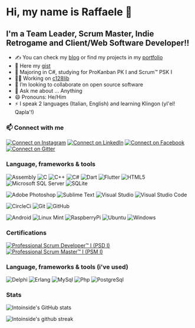 # Hi, my name is Raffaele 👋 

## I'm a Team Leader, Scrum Master, Indie Retrogame and Client/Web Software Developer!!
- ✍ You can check my [blog](https://intoinside.github.io/) or find my projects in my [portfolio](https://intoinside.github.io/intoinside/)
- 🚀 Here my [gist](https://gist.github.com/intoinside)
- 🌱 Majoring in C#, studying for ProKanban PK I and Scrum™ PSK I
- 👨‍💻 Working on [c128lib](https://github.com/c128lib)
- 👯 I’m looking to collaborate on open source software
- 💬 Ask me about ... Anything
- 😄 Pronouns: He/Him
- ⚡ I speak 2 languages (Italian, English) and learning Klingon (yI'el! Qapla'!)

### 📫 Connect with me

[![Connect on Instagram](https://img.shields.io/badge/Instagram-%23000000?logo=Instagram&logoColor=E4405F)][Instagram]
[![Connect on LinkedIn](https://img.shields.io/badge/LinkedIn-%23000000?logo=LinkedIn&logoColor=0A66C2)][LinkedIn]
[![Connect on Facebook](https://img.shields.io/badge/Facebook-%23000000?logo=Facebook&logoColor=1877F2)][Facebook]
[![Connect on Gitter](https://img.shields.io/badge/Gitter-%23000000?logo=Gitter&logoColor=ED1965)][Gitter]

### Language, frameworks & tools

<p>
  <img alt="Assembly" src="https://custom-icon-badges.demolab.com/badge/Assembly-000000.svg?logo=asm-hex&logoColor=white" />
  <img alt="C" src="https://img.shields.io/badge/C-%23000000.svg?logo=c&logoColor=00599C" />
  <img alt="C++" src="https://img.shields.io/badge/C++-%23000000.svg?logo=c%2B%2B&logoColor=4079EC" />
  <img alt="C#" src="https://img.shields.io/badge/C%23-%23000000.svg?logo=c-sharp&logoColor=239120" />
  <img alt="Dart" src="https://img.shields.io/badge/Dart-%23000000.svg?logo=dart&logoColor=0175C2" />
  <img alt="Flutter" src="https://img.shields.io/badge/Flutter-%23000000.svg?logo=Flutter&logoColor=02569B" />
  <img alt="HTML5" src="https://img.shields.io/badge/HTML5-%23000000.svg?logo=html5&logoColor=E34F26" />
  <img alt="Microsoft SQL Server" src="https://img.shields.io/badge/Microsoft SQL Server-%23000000.svg?logo=microsoftsqlserver&logoColor=CC2927">
  <img alt="SQLite" src="https://img.shields.io/badge/SQLite-%23000000.svg?logo=sqlite&logoColor=003B57">
</p>

<p>
  <img alt="Adobe Photoshop" src="https://img.shields.io/badge/Adobe  Photoshop-%23000000.svg?logo=adobephotoshop&logoColor=31A8FF" />
  <img alt="Sublime Text" src="https://img.shields.io/badge/Sublime_Text-%23000000.svg?logo=sublime-text&logoColor=important" />
  <img alt="Visual Studio" src="https://img.shields.io/badge/Visual%20Studio-000000.svg?logo=visual-studio&logoColor=5C2D91" />
  <img alt="Visual Studio Code" src="https://img.shields.io/badge/Visual%20Studio%20Code-000000.svg?logo=visual-studio-code&logoColor=0078d7" />
</p>

<p>
  <img alt="CircleCi" src="https://img.shields.io/badge/CircleCi-%23000000.svg?logo=circleci&logoColor=343434" />
  <img alt="Git" src="https://img.shields.io/badge/GIT-%23000000.svg?logo=git&logoColor=F05032" />
  <img alt="GitHub" src="https://img.shields.io/badge/GitHub-%23000000.svg?logo=github&logoColor=181717" />
</p>

<p>
  <img alt="Android" src="https://img.shields.io/badge/Android-000000?logo=android&logoColor=3DDC84" />
  <img alt="Linux Mint" src="https://img.shields.io/badge/Linux%20Mint-000000?&logo=Linux%20Mint&logoColor=87CF3E" />
  <img alt="RaspberryPi" src="https://img.shields.io/badge/RaspberryPi-000000?logo=raspberrypi&logoColor=C51A4A" />
  <img alt="Ubuntu" src="https://img.shields.io/badge/Ubuntu-000000?logo=ubuntu&logoColor=E95420" />
  <img alt="Windows" src="https://img.shields.io/badge/Windows-000000?logo=windows&logoColor=0078D6" />
</p>

### Certifications
<!--START_SECTION:badges-->
[![Professional Scrum Developer™ I (PSD I)](https://images.credly.com/size/110x110/images/d2298e82-b671-434a-876b-21a0ebc3af0e/image.png)](http://www.credly.com/badges/1334f2ca-9928-4bcc-a8d0-320802363a89 "Professional Scrum Developer™ I (PSD I)")
[![Professional Scrum Master™ I (PSM I)](https://images.credly.com/size/110x110/images/a2790314-008a-4c3d-9553-f5e84eb359ba/image.png)](http://www.credly.com/badges/3892b935-812d-4389-8268-fbd2b76864eb "Professional Scrum Master™ I (PSM I)")
<!--END_SECTION:badges-->

### Language, frameworks & tools (i've used)
<p>
  <img alt="Delphi" src="https://img.shields.io/badge/Delphi-%23000000.svg?logo=delphi&logoColor=EE1F35" />
  <img alt="Erlang" src="https://img.shields.io/badge/Erlang-%23000000.svg?logo=erlang&logoColor=A90533" />
  <img alt="MySql" src="https://img.shields.io/badge/MySql-%23000000.svg?logo=mysql&logoColor=4479A1" />
  <img alt="Php" src="https://img.shields.io/badge/Php-%23000000.svg?logo=php&logoColor=00599C" />
  <img alt="PostgreSql" src="https://img.shields.io/badge/PostgreSql-%23000000.svg?logo=postgresql&logoColor=4169E1" />
</p>

### Stats

<!--![intoinside's github trophy](https://github-profile-trophy.vercel.app/?username=intoinside&row=1)-->

![Intoinside's GitHub stats](https://github-readme-stats.vercel.app/api?username=intoinside&show_icons=true&hide_border=true&theme=dark&include_all_commits=true)

![Intoinside's github streak](https://streak-stats.demolab.com?user=intoinside&theme=dark&hide_border=true&date_format=j%20M%5B%20Y%5D)

[instagram]: https://instagram.com/intoinside
[linkedin]: https://linkedin.com/in/raffaeleintorcia
[facebook]: https://www.facebook.com/raffaele.intorcia/
[gitter]: https://gitter.im/intoinside/community?utm_source=badge&utm_medium=badge&utm_campaign=pr-badge
